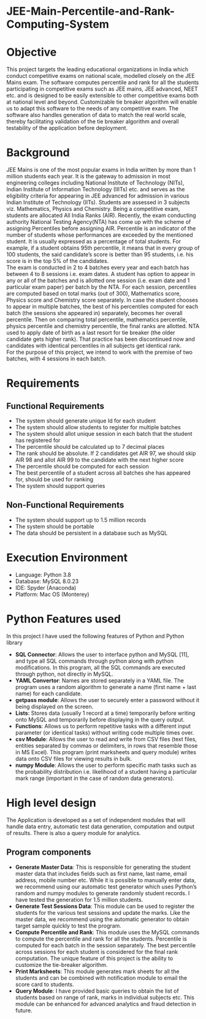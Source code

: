 # JEE-Main-Percentile-and-Rank-Computing-System

# Objective
This project targets the leading educational organizations in India which conduct competitive exams on national scale, modelled closely on the JEE Mains exam. The software computes percentile and rank for all the students participating in competitive exams such as JEE mains, JEE advanced, NEET etc. and is designed to be easily extensible to other competitive exams both at national level and beyond. Customizable tie breaker algorithm will enable us to adapt this software to the needs of any competitive exam. The software also handles generation of data to match the real world scale, thereby facilitating validation of the tie breaker algorithm and overall testability of the application before deployment.

# Background
JEE Mains is one of the most popular exams in India written by more than 1 million students each year. It is the gateway to admission in most engineering colleges including National Institute of Technology (NITs), Indian Institute of Information Technology (IIITs) etc. and serves as the eligibility criteria for appearing in JEE advanced for admission in various Indian Institute of Technology (IITs). Students are assessed in 3 subjects viz. Mathematics, Physics and Chemistry. Being a competitive exam, students are allocated All India Ranks (AIR). Recently, the exam conducting authority National Testing Agency(NTA) has come up with the scheme of assigning Percentiles before assigning AIR. Percentile is an indicator of the number of students whose performances are exceeded by the mentioned student. It is usually expressed as a percentage of total students. For example, if a student obtains 95th percentile, it means that in every group of 100 students, the said candidate’s score is better than 95 students, i.e. his score is in the top 5% of the candidates. <br />
The exam is conducted in 2 to 4 batches every year and each batch has between 4 to 8 sessions i.e. exam dates. A student has option to appear in any or all of the batches and is allotted one session (i.e. exam date and 1 particular exam paper) per batch by the NTA. For each session, percentiles are computed based on total marks (out of 300), Mathematics score, Physics score and Chemistry score separately. In case the student chooses to appear in multiple batches, the best of his percentiles computed for each batch (the sessions she appeared in) separately, becomes her overall percentile. Then on comparing total percentile, mathematics percentile, physics percentile and chemistry percentile, the final ranks are allotted. NTA used to apply date of birth as a last resort for tie breaker (the older candidate gets higher rank). That practice has been discontinued now and candidates with identical percentiles in all subjects get identical rank. <br />
For the purpose of this project, we intend to work with the premise of two batches, with 4 sessions in each batch.

# Requirements
## Functional Requirements
* The system should generate unique Id for each student
* The system should allow students to register for multiple batches
* The system should allot unique session in each batch that the student has registered for
* The percentile should be calculated up to 7 decimal places
* The rank should be absolute. If 2 candidates get AIR 97, we should skip AIR 98 and allot AIR 99 to the candidate with the next higher score
* The percentile should be computed for each session
* The best percentile of a student across all batches she has appeared for, should be used for ranking
* The system should support queries
## Non-Functional Requirements
* The system should support up to 1.5 million records
* The system should be portable
* The data should be persistent in a database such as MySQL

# Execution Environment
* Language: Python 3.8
* Database: MySQL 8.0.23
* IDE: Spyder (Anaconda)
* Platform: Mac OS (Monterey)

# Python Features used
In this project I have used the following features of Python and Python library
* **SQL Connector**: Allows the user to interface python and MySQL [11], and type all SQL commands through python along with python modifications. In this program, all the SQL commands are executed through python, not directly in MySQL.
* **YAML Convertor**: Names are stored separately in a YAML file. The program uses a random algorithm to generate a name (first name + last name) for each candidate.
* **getpass module**: Allows the user to securely enter a password without it being displayed on the screen.
* **Lists**: Stores data (usually 1 record at a time) temporarily before writing onto MySQL and temporarily before displaying in the query output.
* **Functions**: Allows us to perform repetitive tasks with a different input parameter (or identical tasks) without writing code multiple times over.
* **csv Module**: Allows the user to read and write from CSV files (text files, entities separated by commas or delimiters, in rows that resemble those in MS Excel). This program (print marksheets and query module) writes data onto CSV files for viewing results in bulk.
* **numpy Module**: Allows the user to perform specific math tasks such as the probability distribution i.e. likelihood of a student having a particular mark range (important in the case of random data generators).

# High level design
The Application is developed as a set of independent modules that will handle data entry, automatic test data generation, computation and output of results. There is also a query module for analytics.
## Program components
* **Generate Master Data**: This is responsible for generating the student master data that includes fields such as first name, last name, email address, mobile number etc. While it is possible to manually enter data, we recommend using our automatic test generator which uses Python’s random and numpy modules to generate randomly student records. I have tested the generation for 1.5 million students.
* **Generate Test Sessions Data**: This module can be used to register the students for the various test sessions and update the marks. Like the master data, we recommend using the automatic generator to obtain target sample quickly to test the program.
* **Compute Percentile and Rank**: This module uses the MySQL commands to compute the percentile and rank for all the students. Percentile is computed for each batch in the session separately. The best percentile across sessions for each student is considered for the final rank computation. The unique feature of this project is the ability to customize the tie-breaker algorithm.
* **Print Marksheets**: This module generates mark sheets for all the students and can be combined with notification module to email the score card to students.
* **Query Module**: I have provided basic queries to obtain the list of students based on range of rank, marks in individual subjects etc. This module can be enhanced for advanced analytics and fraud detection in future.












